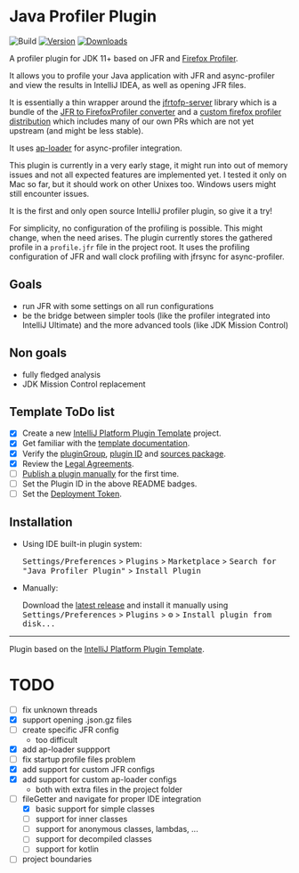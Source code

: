 # Java Profiler Plugin

![Build](https://github.com/parttimenerd/intellij-profiler-plugin/workflows/Build/badge.svg)
[![Version](https://img.shields.io/jetbrains/plugin/v/PLUGIN_ID.svg)](https://plugins.jetbrains.com/plugin/PLUGIN_ID)
[![Downloads](https://img.shields.io/jetbrains/plugin/d/PLUGIN_ID.svg)](https://plugins.jetbrains.com/plugin/PLUGIN_ID)

<!-- Plugin description -->

A profiler plugin for JDK 11+ based on JFR and [Firefox Profiler](https://github.com/firefox-devtools/profiler).

It allows you to profile your Java application with JFR and async-profiler and view the results in IntelliJ IDEA,
as well as opening JFR files.

It is essentially a thin wrapper around the [jfrtofp-server](https://github.com/parttimenerd/jfrtofp-server) library
which is a bundle of the [JFR to FirefoxProfiler converter](https://github.com/parttimenerd/jfrtofp) and a
[custom firefox profiler distribution](https://github.com/parttimenerd/firefox-profiler/tree/merged)
which includes many of our own PRs which are not yet upstream (and might be less stable).

It uses [ap-loader](https://github.com/jvm-profiling-tools/ap-loader) for async-profiler integration.

This plugin is currently in a very early stage, it might run into out of memory issues and not all expected
features are implemented yet. I tested it only on Mac so far, but it should work on other Unixes too.
Windows users might still encounter issues.

It is the first and only open source IntelliJ profiler plugin, so give it a try!

For simplicity, no configuration of the profiling is possible.
This might change, when the need arises. The plugin currently stores the gathered
profile in a `profile.jfr` file in the project root. It uses the profiling configuration of JFR
and wall clock profiling with jfrsync for async-profiler.

<!-- Plugin description end -->

## Goals
- run JFR with some settings on all run configurations
- be the bridge between simpler tools (like the profiler integrated into IntelliJ Ultimate) and the more advanced
  tools (like JDK Mission Control)

## Non goals
- fully fledged analysis
- JDK Mission Control replacement

## Template ToDo list
- [x] Create a new [IntelliJ Platform Plugin Template][template] project.
- [x] Get familiar with the [template documentation][template].
- [x] Verify the [pluginGroup](/gradle.properties), [plugin ID](/src/main/resources/META-INF/plugin.xml) and [sources package](/src/main/kotlin).
- [x] Review the [Legal Agreements](https://plugins.jetbrains.com/docs/marketplace/legal-agreements.html).
- [ ] [Publish a plugin manually](https://plugins.jetbrains.com/docs/intellij/publishing-plugin.html?from=IJPluginTemplate) for the first time.
- [ ] Set the Plugin ID in the above README badges.
- [ ] Set the [Deployment Token](https://plugins.jetbrains.com/docs/marketplace/plugin-upload.html).

## Installation

- Using IDE built-in plugin system:

  <kbd>Settings/Preferences</kbd> > <kbd>Plugins</kbd> > <kbd>Marketplace</kbd> > <kbd>Search for "Java Profiler Plugin"</kbd> >
  <kbd>Install Plugin</kbd>

- Manually:

  Download the [latest release](https://github.com/parttimenerd/intellij-profiler-plugin/releases/download/latest/Java.Profiler.Plugin-all.jar) and install it manually using
  <kbd>Settings/Preferences</kbd> > <kbd>Plugins</kbd> > <kbd>⚙️</kbd> > <kbd>Install plugin from disk...</kbd>


---
Plugin based on the [IntelliJ Platform Plugin Template][template].

[template]: https://github.com/JetBrains/intellij-platform-plugin-template


TODO
====
- [ ] fix unknown threads
- [x] support opening .json.gz files
- [ ] create specific JFR config
  - too difficult
- [x] add ap-loader suppport
- [ ] fix startup profile files problem
- [x] add support for custom JFR configs
- [x] add support for custom ap-loader configs
  - both with extra files in the project folder
- [ ] fileGetter and navigate for proper IDE integration
  - [x] basic support for simple classes
  - [ ] support for inner classes
  - [ ] support for anonymous classes, lambdas, ...
  - [ ] support for decompiled classes
  - [ ] support for kotlin
- [ ] project boundaries